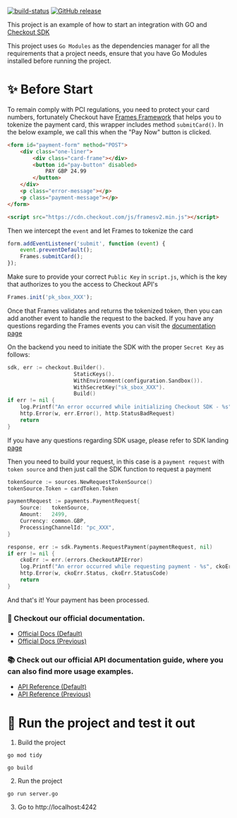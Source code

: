 [![build-status](https://github.com/checkout/sdk-samples/actions/workflows/create_go_package.yml/badge.svg)](https://github.com/checkout/sdk-samples/actions/workflows/create_go_package.yml)
[![GitHub release](https://img.shields.io/github/release/checkout/checkout-sdk-go.svg)](https://github.com/checkout/checkout-sdk-go/releases/)

This project is an example of how to start an integration with GO and [Checkout SDK](https://github.com/checkout/checkout-sdk-go) 

This project uses `Go Modules` as the dependencies manager for all the requirements that a project needs,
ensure that you have Go Modules installed before running the project.

# :sparkles: Before Start

To remain comply with PCI regulations, you need to protect your card numbers, fortunately Checkout have [Frames Framework](https://www.checkout.com/docs/integrate/frames#Who_is_Frames_for?)
that helps you to tokenize the payment card, this wrapper includes method `submitCard()`. In the below example, we call this when the "Pay Now" button is clicked.

````html
<form id="payment-form" method="POST">
    <div class="one-liner">
        <div class="card-frame"></div>
        <button id="pay-button" disabled>
            PAY GBP 24.99
        </button>
    </div>
    <p class="error-message"></p>
    <p class="payment-message"></p>
</form>

<script src="https://cdn.checkout.com/js/framesv2.min.js"></script>
````

Then we intercept the `event` and let Frames to tokenize the card

````javascript
form.addEventListener('submit', function (event) {
    event.preventDefault();
    Frames.submitCard();
});
````

Make sure to provide your correct `Public Key` in `script.js`, which is the key that authorizes to you the access to Checkout API's

````javascript
Frames.init('pk_sbox_XXX');
````

Once that Frames validates and returns the tokenized token, then you can add another event to handle the request
to the backed. If you have any questions regarding the Frames events you can visit the [documentation page](https://www.checkout.com/docs/integrate/frames/frames-reference)

On the backend you need to initiate the SDK with the proper `Secret Key` as follows:

```go
sdk, err := checkout.Builder().
                     StaticKeys().
                     WithEnvironment(configuration.Sandbox()).
                     WithSecretKey("sk_sbox_XXX").
                     Build()
if err != nil {
    log.Printf("An error occurred while initializing Checkout SDK - %s", err.Error())
    http.Error(w, err.Error(), http.StatusBadRequest)
    return
}
```

If you have any questions regarding SDK usage, please refer to SDK landing [page](https://github.com/checkout/checkout-sdk-go)

Then you need to build your request, in this case is a `payment request` with `token source` and then
just call the SDK function to request a payment

```go
tokenSource := sources.NewRequestTokenSource()
tokenSource.Token = cardToken.Token

paymentRequest := payments.PaymentRequest{
    Source:   tokenSource,
    Amount:   2499,
    Currency: common.GBP,
    ProcessingChannelId: "pc_XXX",
}

response, err := sdk.Payments.RequestPayment(paymentRequest, nil)
if err != nil {
    ckoErr := err.(errors.CheckoutAPIError)
    log.Printf("An error occurred while requesting payment - %s", ckoErr.Status)
    http.Error(w, ckoErr.Status, ckoErr.StatusCode)
    return
}
```

And that's it! Your payment has been processed.

### :book: Checkout our official documentation.

* [Official Docs (Default)](https://docs.checkout.com/)
* [Official Docs (Previous)](https://docs.checkout.com/previous)

### :books: Check out our official API documentation guide, where you can also find more usage examples.

* [API Reference (Default)](https://api-reference.checkout.com/)
* [API Reference (Previous)](https://api-reference.checkout.com/previous)


# :rocket: Run the project and test it out

1. Build the project
```shell
go mod tidy

go build
```
2. Run the project
```shell
go run server.go
```
3. Go to http://localhost:4242
